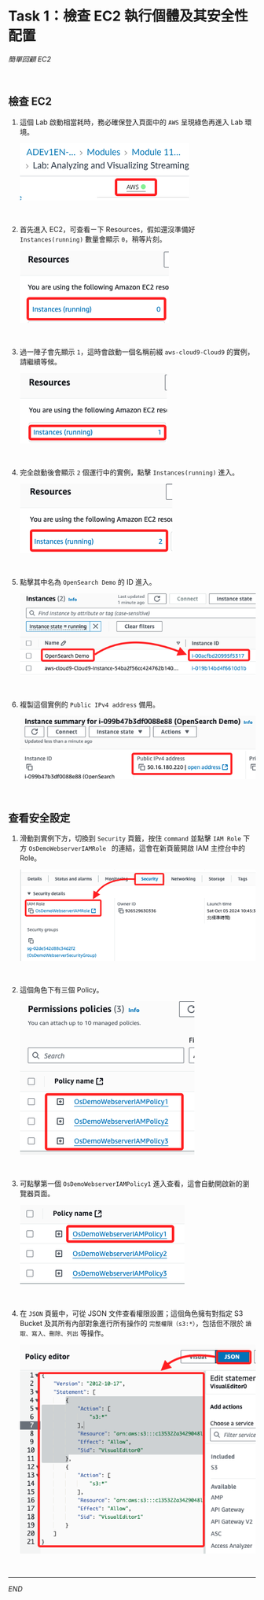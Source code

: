 # Task 1：檢查 EC2 執行個體及其安全性配置

_簡單回顧 EC2_

<br>

## 檢查 EC2

1. 這個 Lab 啟動相當耗時，務必確保登入頁面中的 `AWS` 呈現綠色再進入 Lab 環境。

    ![](images/img_21.png)

<br>

2. 首先進入 EC2，可查看ㄧ下 Resources，假如還沒準備好 `Instances(running)` 數量會顯示 `0`，稍等片刻。

    ![](images/img_20.png)

<br>

3. 過一陣子會先顯示 `1`，這時會啟動一個名稱前綴 `aws-cloud9-Cloud9` 的實例，請繼續等候。

    ![](images/img_01.png)

<br>

4. 完全啟動後會顯示 `2` 個運行中的實例，點擊 `Instances(running)` 進入。

    ![](images/img_22.png)

<br>

5. 點擊其中名為 `OpenSearch Demo` 的 ID 進入。

    ![](images/img_02.png)

<br>

6. 複製這個實例的 `Public IPv4 address` 備用。

    ![](images/img_06.png)

<br>

## 查看安全設定

1. 滑動到實例下方，切換到 `Security` 頁籤，按住 `command` 並點擊 `IAM Role` 下方 `OsDemoWebserverIAMRole ` 的連結，這會在新頁籤開啟 IAM 主控台中的 Role。

    ![](images/img_07.png)

<br>

2. 這個角色下有三個 Policy。

    ![](images/img_08.png)

<br>

3. 可點擊第一個 `OsDemoWebserverIAMPolicy1` 進入查看，這會自動開啟新的瀏覽器頁面。

    ![](images/img_09.png)

<br>

4. 在 `JSON` 頁籤中，可從 JSON 文件查看權限設置；這個角色擁有對指定 S3 Bucket 及其所有內部對象進行所有操作的 `完整權限（s3:*）`，包括但不限於 `讀取、寫入、刪除、列出` 等操作。

    ![](images/img_10.png)

<br>

___

_END_